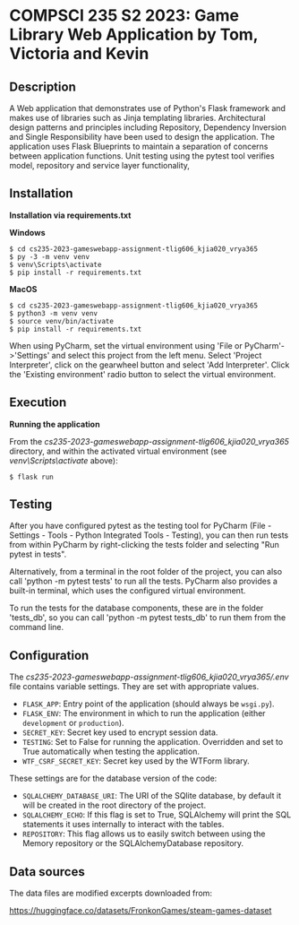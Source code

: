 # COMPSCI 235 S2 2023: Game Library Web Application by Tom, Victoria and Kevin

## Description

A Web application that demonstrates use of Python's Flask framework and makes use of libraries such as Jinja templating libraries.
Architectural design patterns and principles including Repository, Dependency Inversion and Single Responsibility have been used to design the application. 
The application uses Flask Blueprints to maintain a separation of concerns between application functions. 
Unit testing using the pytest tool verifies model, repository and service layer functionality,

## Installation

**Installation via requirements.txt**

**Windows**
```shell
$ cd cs235-2023-gameswebapp-assignment-tlig606_kjia020_vrya365
$ py -3 -m venv venv
$ venv\Scripts\activate
$ pip install -r requirements.txt
```

**MacOS**
```shell
$ cd cs235-2023-gameswebapp-assignment-tlig606_kjia020_vrya365
$ python3 -m venv venv
$ source venv/bin/activate
$ pip install -r requirements.txt
```

When using PyCharm, set the virtual environment using 'File or PyCharm'->'Settings' and select this project from the left menu. Select 'Project Interpreter', click on the gearwheel button and select 'Add Interpreter'. Click the 'Existing environment' radio button to select the virtual environment. 

## Execution

**Running the application**

From the *cs235-2023-gameswebapp-assignment-tlig606_kjia020_vrya365* directory, and within the activated virtual environment (see *venv\Scripts\activate* above):

````shell
$ flask run
```` 

## Testing

After you have configured pytest as the testing tool for PyCharm (File - Settings - Tools - Python Integrated Tools - Testing), you can then run tests from within PyCharm by right-clicking the tests folder and selecting "Run pytest in tests".

Alternatively, from a terminal in the root folder of the project, you can also call 'python -m pytest tests' to run all the tests. PyCharm also provides a built-in terminal, which uses the configured virtual environment. 

To run the tests for the database components, these are in the folder 'tests_db', so you can call 'python -m pytest tests_db' to run them from the command line.

## Configuration

The *cs235-2023-gameswebapp-assignment-tlig606_kjia020_vrya365/.env* file contains variable settings. They are set with appropriate values.

* `FLASK_APP`: Entry point of the application (should always be `wsgi.py`).
* `FLASK_ENV`: The environment in which to run the application (either `development` or `production`).
* `SECRET_KEY`: Secret key used to encrypt session data.
* `TESTING`: Set to False for running the application. Overridden and set to True automatically when testing the application.
* `WTF_CSRF_SECRET_KEY`: Secret key used by the WTForm library.

These settings are for the database version of the code:

* `SQLALCHEMY_DATABASE_URI`: The URI of the SQlite database, by default it will be created in the root directory of the project.
* `SQLALCHEMY_ECHO`: If this flag is set to True, SQLAlchemy will print the SQL statements it uses internally to interact with the tables.
* `REPOSITORY`: This flag allows us to easily switch between using the Memory repository or the SQLAlchemyDatabase repository.
 
## Data sources

The data files are modified excerpts downloaded from:

https://huggingface.co/datasets/FronkonGames/steam-games-dataset



